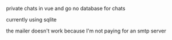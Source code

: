 private chats in vue and go
no database for chats

currently using sqlite

the mailer doesn't work because I'm not paying for an smtp server